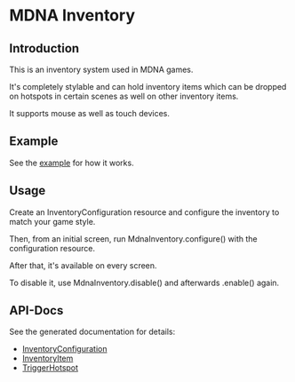 # MDNA Inventory

## Introduction

This is an inventory system used in MDNA games.

It's completely stylable and can hold inventory items which can be dropped on 
hotspots in certain scenes as well on other inventory items.

It supports mouse as well as touch devices.

## Example

See the [example](https://dploeger.github.io/godot-mdna-inventory/index.html) for
how it works.

## Usage

Create an InventoryConfiguration resource and configure the inventory to
match your game style.

Then, from an initial screen, run MdnaInventory.configure() with the configuration
resource.

After that, it's available on every screen.

To disable it, use MdnaInventory.disable() and afterwards .enable() again.

## API-Docs

See the generated documentation for details:

* [InventoryConfiguration](docs/InventoryConfiguration.md)
* [InventoryItem](docs/InventoryItem.md)
* [TriggerHotspot](docs/TriggerHotspot.md)
